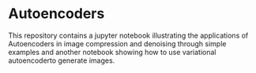 # Autoencoders

This repository contains a jupyter notebook illustrating the applications of Autoencoders in image compression and denoising through simple examples and another notebook showing how to use variational autoencoderto generate images.

